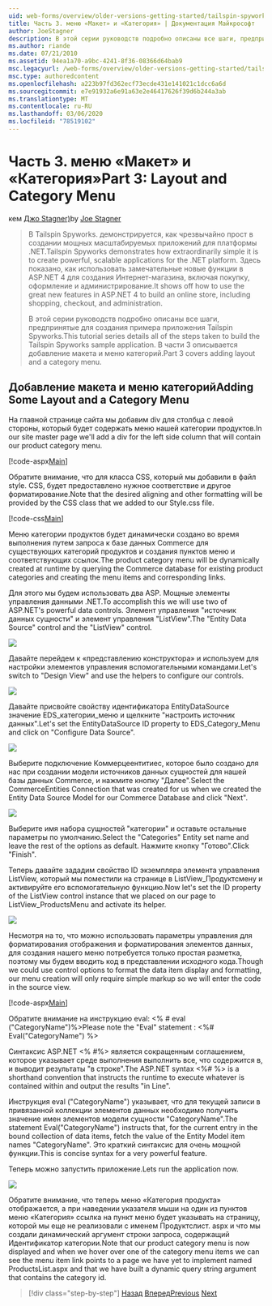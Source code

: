 ```yaml
---
uid: web-forms/overview/older-versions-getting-started/tailspin-spyworks/tailspin-spyworks-part-3
title: Часть 3. меню «Макет» и «Категория» | Документация Майкрософт
author: JoeStagner
description: В этой серии руководств подробно описаны все шаги, предпринятые для создания примера приложения Tailspin Spyworks. В части 3 описывается добавление макета и меню категорий.
ms.author: riande
ms.date: 07/21/2010
ms.assetid: 94ea1a70-a9bc-4241-8f36-08366d64bab9
msc.legacyurl: /web-forms/overview/older-versions-getting-started/tailspin-spyworks/tailspin-spyworks-part-3
msc.type: authoredcontent
ms.openlocfilehash: a223b97fd362ecf73ecde431e141021c1dcc6a6d
ms.sourcegitcommit: e7e91932a6e91a63e2e46417626f39d6b244a3ab
ms.translationtype: MT
ms.contentlocale: ru-RU
ms.lasthandoff: 03/06/2020
ms.locfileid: "78519102"
---
```

# <a name="part-3-layout-and-category-menu"></a><span data-ttu-id="8e85e-104">Часть 3. меню «Макет» и «Категория»</span><span class="sxs-lookup"><span data-stu-id="8e85e-104">Part 3: Layout and Category Menu</span></span>

<span data-ttu-id="8e85e-105">кем [Джо Stagner)](https://github.com/JoeStagner)</span><span class="sxs-lookup"><span data-stu-id="8e85e-105">by [Joe Stagner](https://github.com/JoeStagner)</span></span>

> <span data-ttu-id="8e85e-106">В Tailspin Spyworks. демонстрируется, как чрезвычайно прост в создании мощных масштабируемых приложений для платформы .NET.</span><span class="sxs-lookup"><span data-stu-id="8e85e-106">Tailspin Spyworks demonstrates how extraordinarily simple it is to create powerful, scalable applications for the .NET platform.</span></span> <span data-ttu-id="8e85e-107">Здесь показано, как использовать замечательные новые функции в ASP.NET 4 для создания Интернет-магазина, включая покупку, оформление и администрирование.</span><span class="sxs-lookup"><span data-stu-id="8e85e-107">It shows off how to use the great new features in ASP.NET 4 to build an online store, including shopping, checkout, and administration.</span></span>
> 
> <span data-ttu-id="8e85e-108">В этой серии руководств подробно описаны все шаги, предпринятые для создания примера приложения Tailspin Spyworks.</span><span class="sxs-lookup"><span data-stu-id="8e85e-108">This tutorial series details all of the steps taken to build the Tailspin Spyworks sample application.</span></span> <span data-ttu-id="8e85e-109">В части 3 описывается добавление макета и меню категорий.</span><span class="sxs-lookup"><span data-stu-id="8e85e-109">Part 3 covers adding layout and a category menu.</span></span>

## <a id="_Toc260221669"></a><span data-ttu-id="8e85e-110">Добавление макета и меню категорий</span><span class="sxs-lookup"><span data-stu-id="8e85e-110">Adding Some Layout and a Category Menu</span></span>

<span data-ttu-id="8e85e-111">На главной странице сайта мы добавим div для столбца с левой стороны, который будет содержать меню нашей категории продуктов.</span><span class="sxs-lookup"><span data-stu-id="8e85e-111">In our site master page we'll add a div for the left side column that will contain our product category menu.</span></span>

[!code-aspx[Main](tailspin-spyworks-part-3/samples/sample1.aspx)]

<span data-ttu-id="8e85e-112">Обратите внимание, что для класса CSS, который мы добавили в файл style. CSS, будет предоставлено нужное соответствие и другое форматирование.</span><span class="sxs-lookup"><span data-stu-id="8e85e-112">Note that the desired aligning and other formatting will be provided by the CSS class that we added to our Style.css file.</span></span>

[!code-css[Main](tailspin-spyworks-part-3/samples/sample2.css)]

<span data-ttu-id="8e85e-113">Меню категории продуктов будет динамически создано во время выполнения путем запроса к базе данных Commerce для существующих категорий продуктов и создания пунктов меню и соответствующих ссылок.</span><span class="sxs-lookup"><span data-stu-id="8e85e-113">The product category menu will be dynamically created at runtime by querying the Commerce database for existing product categories and creating the menu items and corresponding links.</span></span>

<span data-ttu-id="8e85e-114">Для этого мы будем использовать два ASP. Мощные элементы управления данными .NET.</span><span class="sxs-lookup"><span data-stu-id="8e85e-114">To accomplish this we will use two of ASP.NET's powerful data controls.</span></span> <span data-ttu-id="8e85e-115">Элемент управления "источник данных сущности" и элемент управления "ListView".</span><span class="sxs-lookup"><span data-stu-id="8e85e-115">The "Entity Data Source" control and the "ListView" control.</span></span>

![](tailspin-spyworks-part-3/_static/image1.jpg)

<span data-ttu-id="8e85e-116">Давайте перейдем к «представлению конструктора» и используем для настройки элементов управления вспомогательными командами.</span><span class="sxs-lookup"><span data-stu-id="8e85e-116">Let's switch to "Design View" and use the helpers to configure our controls.</span></span>

![](tailspin-spyworks-part-3/_static/image2.jpg)

<span data-ttu-id="8e85e-117">Давайте присвойте свойству идентификатора EntityDataSource значение EDS\_категории\_меню и щелкните "настроить источник данных".</span><span class="sxs-lookup"><span data-stu-id="8e85e-117">Let's set the EntityDataSource ID property to EDS\_Category\_Menu and click on "Configure Data Source".</span></span>

![](tailspin-spyworks-part-3/_static/image3.jpg)

<span data-ttu-id="8e85e-118">Выберите подключение Коммерцеентитиес, которое было создано для нас при создании модели источников данных сущностей для нашей базы данных Commerce, и нажмите кнопку "Далее".</span><span class="sxs-lookup"><span data-stu-id="8e85e-118">Select the CommerceEntities Connection that was created for us when we created the Entity Data Source Model for our Commerce Database and click "Next".</span></span>

![](tailspin-spyworks-part-3/_static/image4.jpg)

<span data-ttu-id="8e85e-119">Выберите имя набора сущностей "категории" и оставьте остальные параметры по умолчанию.</span><span class="sxs-lookup"><span data-stu-id="8e85e-119">Select the "Categories" Entity set name and leave the rest of the options as default.</span></span> <span data-ttu-id="8e85e-120">Нажмите кнопку "Готово".</span><span class="sxs-lookup"><span data-stu-id="8e85e-120">Click "Finish".</span></span>

<span data-ttu-id="8e85e-121">Теперь давайте зададим свойство ID экземпляра элемента управления ListView, который мы поместили на странице в ListView\_Продуктсмену и активируйте его вспомогательную функцию.</span><span class="sxs-lookup"><span data-stu-id="8e85e-121">Now let's set the ID property of the ListView control instance that we placed on our page to ListView\_ProductsMenu and activate its helper.</span></span>

![](tailspin-spyworks-part-3/_static/image5.jpg)

<span data-ttu-id="8e85e-122">Несмотря на то, что можно использовать параметры управления для форматирования отображения и форматирования элементов данных, для создания нашего меню потребуется только простая разметка, поэтому мы будем вводить код в представлении исходного кода.</span><span class="sxs-lookup"><span data-stu-id="8e85e-122">Though we could use control options to format the data item display and formatting, our menu creation will only require simple markup so we will enter the code in the source view.</span></span>

[!code-aspx[Main](tailspin-spyworks-part-3/samples/sample3.aspx)]

<span data-ttu-id="8e85e-123">Обратите внимание на инструкцию eval: &lt;% # eval ("CategoryName")%&gt;</span><span class="sxs-lookup"><span data-stu-id="8e85e-123">Please note the "Eval" statement : &lt;%# Eval("CategoryName") %&gt;</span></span>

<span data-ttu-id="8e85e-124">Синтаксис ASP.NET &lt;% #%&gt; является сокращенным соглашением, которое указывает среде выполнения выполнить все, что содержится в, и выводит результаты "в строке".</span><span class="sxs-lookup"><span data-stu-id="8e85e-124">The ASP.NET syntax &lt;%# %&gt; is a shorthand convention that instructs the runtime to execute whatever is contained within and output the results "in Line".</span></span>

<span data-ttu-id="8e85e-125">Инструкция eval ("CategoryName") указывает, что для текущей записи в привязанной коллекции элементов данных необходимо получить значение имен элементов модели сущности "CategoryName".</span><span class="sxs-lookup"><span data-stu-id="8e85e-125">The statement Eval("CategoryName") instructs that, for the current entry in the bound collection of data items, fetch the value of the Entity Model item names "CategoryName".</span></span> <span data-ttu-id="8e85e-126">Это краткий синтаксис для очень мощной функции.</span><span class="sxs-lookup"><span data-stu-id="8e85e-126">This is concise syntax for a very powerful feature.</span></span>

<span data-ttu-id="8e85e-127">Теперь можно запустить приложение.</span><span class="sxs-lookup"><span data-stu-id="8e85e-127">Lets run the application now.</span></span>

![](tailspin-spyworks-part-3/_static/image6.jpg)

<span data-ttu-id="8e85e-128">Обратите внимание, что теперь меню «Категория продукта» отображается, а при наведении указателя мыши на один из пунктов меню «Категория» ссылка на пункт меню будет указывать на страницу, которой мы еще не реализовали с именем Продуктслист. aspx и что мы создали динамический аргумент строки запроса, содержащий  Идентификатор категории.</span><span class="sxs-lookup"><span data-stu-id="8e85e-128">Note that our product category menu is now displayed and when we hover over one of the category menu items we can see the menu item link points to a page we have yet to implement named ProductsList.aspx and that we have built a dynamic query string argument that contains the category id.</span></span>

> [!div class="step-by-step"]
> <span data-ttu-id="8e85e-129">[Назад](tailspin-spyworks-part-2.md)
> [Вперед](tailspin-spyworks-part-4.md)</span><span class="sxs-lookup"><span data-stu-id="8e85e-129">[Previous](tailspin-spyworks-part-2.md)
[Next](tailspin-spyworks-part-4.md)</span></span>
